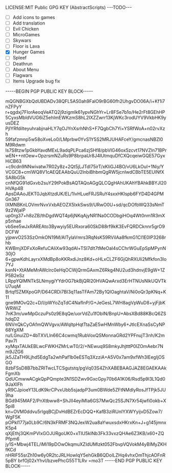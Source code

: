 LICENSE:MIT
Public GPG KEY (AbstractScripts)
---TODO---

- [ ] Add icons to games
- [ ] Add translation
- [ ] Evil Chicken
- [ ] MicroGames
- [ ] Skywars
- [ ] Floor is Lava
- [x] Hunger Games
- [ ] Spleef
- [ ] Deathrun
- [ ] About Menu
- [ ] Flagwars
- [ ] Items Upgrade bug fix

-----BEGIN PGP PUBLIC KEY BLOCK-----

mQGNBGXbQdUBDADv38QFL5AS0ah9FalO9rBG60fh2UhgvDO06A/i+Kf1i7nZFPyY
r+qgdxj7FlorAeoqVeATQ2j9zigmlk61ypvNGhYr+Lr8FSe7b1o/He2rFt8GEhHP
5CyxsMbldVUG6iZ5ehImEWKzmS8hL2IXZZwrr13KjWKc3rodUYV9VkbHK9yusDEZ
PjlYRfdilteyuhrabjnaHLY7qOJYnXsrhNhS+F7QgbCh7Yi+YSRfWoA+n02rvXzh
59fafzmnp5w58oXveLo0/LMprbw0YvS1Y5S2MRJUHAFceY/gmcnasNBZl0M9Rdwm
Is7S8tzw1pGkbYavdMExL9adqPLPca6zjSHf8/pbVIG46ox5zcvt17NVZln71BPr
wEN++ntOew+OpzrsmNZuRs9P8brpaUr8J4lUtmquDfCXQcqeiwGQE57GyxHiCB63
+c9cdn9NNwivatw7R02y8z+2Qt5jLJTdI75irT/xKliGJ4BO/vU6LkOuI+1Niy/Y
VCGC8+cmlWQ8V1cAEQEAAbQuU2lnbiBhbmQgRW5jcnlwdCBbTE5EUlNfXSA8bG5k
cnNfQG91dGxvb2suY29tPokBsAQTAQoAGgQLCQgHAhUKAhYBAhkBBYJl20HVAp4B
ApsDAAoJEKT0JqbXtzdUK/EL/1lvHLueFRJSRuY4sxxHKlspb6FYD4D4GPMGn367
lXMNBKnLOVmrNvxVxbAEOZX5lxkSws9/URwO0U+sd/qcDOfbWQ33sNmT9z2WjaIP
up0rg37+h8zZB/thDgdWQT4p6jNKqAjyNR1Na0CODbgiHOq4Wt0nm1R3mXp5nhae
vbSee5wJxRAREAto3Bywyiy5EURxora60SkD88rf9kK3EvFQRDCknnr5grO9DCFW
yjpwvO253SzOmkON19M/AITylaVmrs3RqNsK59RVilAa8fkmG1Cl1E0lP3268rhb
KWBmjXDFxXoRefuCAliXw93qdAl+TSI7dlt7tMeOaI4sCChrWGuEpSpMPynN30jO
6+gpwKdhLayrxXMdBp8oKKRxdiJnz8Kd+oHLxCLZF6GjQhRXUli2Mfkfon3Io7YJ
ksnN+XtAMeMrAWclrc0eHqOCWjQrmGAxmZ6Rkg4NU2ud3hdnvjE9gW+1ZP5B2eSz
LRppYQlMNTkSLNmygiYYdr0G7bkBjQRl20HVAQwArxd3ErHTNUsNlkUQVTkU7uqM
BrtqfSZMXpoGP/D64CRDi7BI3q11asTFAm72By1QlOaghtaV/Ni0oQr3pKNq+K11
gne9MOvQ2c+D/I/pWYoZqTdC4NafInP/G+JeGesL7WH8agVpWuD8+yjFjbKWRWiZ
7nK3m/uwMpGczuPs0z9E8qQe/uorVdZu1fObIN/BnpU+AbsXBd88KBcQ6ZShdqD2
6NVnQkCyOAfmQWVgvx/AWqltpHqtTtaZaE5wHMnWby6+JtIcEXnaSsCyNP68YgXM
ru/LGnuiZD+4bTXVLln66C4cwmq1RubVoxQSMonnaGRd2YPFnujT3nh/K2mPav7I
xyMqxTAUkEBLwcFWKHZMrLwT0/2/+NEwuq9S8mkyJhjtttP0IZOmAebr7Nm9JZG6
jk5JZaTH9Ljhd5EdgTa2whPaf1b0eESTq3XzziA+A5V0x7am9xfWh3lEegIjOSGO
8zbFSsD8B7bbZRITwcLTCSgutstq/pgVq03S4ZhXABEBAAGJAZ8EGAEKAAkFgmXb
QdUCmwwACgkQpPQmpte3N1SDZwv9GxcGpy70b6A1K06/Rsd5p9l3L1Qd09JaXlFh
yR9CJpioeY13LdK9krCPvxUbb5sjadpP3um0BWde5ZFtNMdlyRosJfTPjk5JU9ha
BGd945MAF2/PnXtbww8+ShJII4eyiMIa6GS7MwQc25SJN7Xr54jwfi0okb+X5pi8
kn+OVM0ddvu5rlgqBCjDvHdBEZrEcDQQ+KafB3ziRUnIYXWYyijvD5Zow7/WgF5K
pOPkl177ja0Lb9C/6N3kFRMF3NQJexW2ua8aYwuxsdxHKrxKn+J+g145jmnxK5p4
qXjEthj3QKmPVlxGOJURgoUK0+xTIU5kINb3Fk33vxzQHAe6Z3KB/x60+ZQPfpm6
jy1S+Mbwj4TEL/iMi19pDOwOkqmuXZIdUMlzkt052FbvpVQVokM4yBIMyZKHfKCd
nHRlF55srZh10w6y0R2tcJRLHowIqY5ehGkB6QDolLZHq4vhxOmThjcAOFnR5pBY
brfOj02xYhvl/bzvePhcG55T1LRv
=mo3T
-----END PGP PUBLIC KEY BLOCK-----
